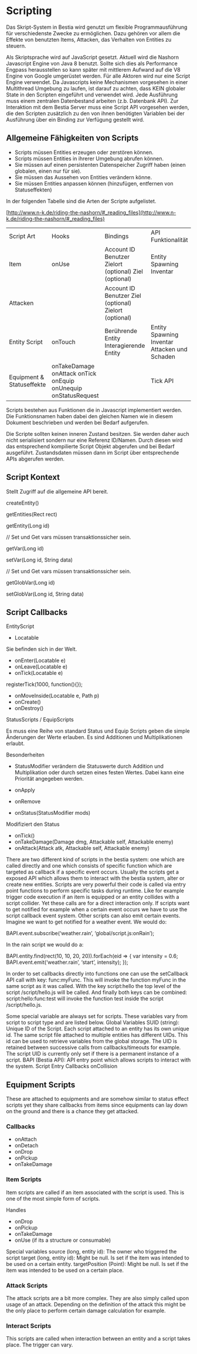 # Scripting

Das Skript-System in Bestia wird genutzt um flexible Programmausführung für verschiedenste Zwecke zu ermöglichen. Dazu gehören vor allem die Effekte von benutzten Items, Attacken, das Verhalten von Entities zu steuern.

Als Skriptsprache wird auf JavaScript gesetzt. Aktuell wird die Nashorn Javascript Engine von Java 8 benutzt. Sollte sich dies als Performance Engpass herausstellen so kann später mit mittlerem Aufwand auf die V8 Engine von Google umgerüstet werden. Für alle Aktoren wird nur eine Script Engine verwendet. Da Javascripts keine Mechanismen vorgesehen in einer Multithread Umgebung zu laufen, ist darauf zu achten, dass KEIN globaler State in den Scripten eingeführt und verwendet wird. Jede Ausführung muss einem zentralen Datenbestand arbeiten (z.b. Datenbank API). Zur Interaktion mit dem Bestia Server muss eine Script API vorgesehen werden, die den Scripten zusätzlich zu den von ihnen benötigten Variablen bei der Ausführung über ein Binding zur Verfügung gestellt wird.

## Allgemeine Fähigkeiten von Scripts

* Scripts müssen Entities erzeugen oder zerstören können.
* Scripts müssen Entities in ihrerer Umgebung abrufen können.
* Sie müssen auf einen persistenten Datenspeicher Zugriff haben (einen globalen, einen nur für sie).
* Sie müssen das Aussehen von Entities verändern könne.
* Sie müssen Entities anpassen können (hinzufügen, entfernen von Statuseffekten)

In der folgenden Tabelle sind die Arten der Scripte aufgelistet.

[http://www.n-k.de/riding-the-nashorn/#_reading_files](http://www.n-k.de/riding-the-nashorn/#_reading_files)

<table>
  <tr>
    <td>Script Art</td>
    <td>Hooks</td>
    <td>Bindings</td>
    <td>API Funktionalität</td>
  </tr>
  <tr>
    <td>Item</td>
    <td>onUse</td>
    <td>Account ID
Benutzer
Zielort (optional)
Ziel (optional)</td>
    <td>Entity Spawning
Inventar</td>
  </tr>
  <tr>
    <td>Attacken</td>
    <td></td>
    <td>Account ID
Benutzer
Ziel (optional)
Zielort (optional)</td>
    <td></td>
  </tr>
  <tr>
    <td>Entity Script</td>
    <td>onTouch</td>
    <td>Berührende Entity
Interagierende Entity</td>
    <td>Entity Spawning
Inventar
Attacken und Schaden</td>
  </tr>
  <tr>
    <td>Equipment & Statuseffekte</td>
    <td>onTakeDamage
onAttack
onTick
onEquip
onUnequip
onStatusRequest</td>
    <td></td>
    <td>Tick API</td>
  </tr>
</table>


Scripts bestehen aus Funktionen die in Javascript implementiert werden. Die Funktionsnamen haben dabei den gleichen Namen wie in diesem Dokument beschrieben und werden bei Bedarf aufgerufen.

Die Scripte sollten keinen inneren Zustand besitzen. Sie werden daher auch nicht serialisiert sondern nur eine Referenz ID/Namen. Durch diesen wird das entsprechend kompilierte Script Objekt abgerufen und bei Bedarf ausgeführt. Zustandsdaten müssen dann im Script über entsprechende APIs abgerufen werden.

## Script Kontext

Stellt Zugriff auf die allgemeine API bereit.

createEntity()

getEntities(Rect rect)

getEntity(Long id)

// Set und Get vars müssen transaktionssicher sein.

getVar(Long id)

setVar(Long id, String data)

// Set und Get vars müssen transaktionssicher sein.

getGlobVar(Long id)

setGlobVar(Long id, String data)

## Script Callbacks

EntityScript

* Locatable

Sie befinden sich in der Welt.

* onEnter(Locatable e)
* onLeave(Locatable e)
* onTick(Locatable e)

registerTick(1000, function(){});

* onMoveInside(Locatable e, Path p)
* onCreate()
* onDestroy()

StatusScripts / EquipScripts

Es muss eine Reihe von standard Status und Equip Scripts geben die simple Änderungen der Werte erlauben. Es sind Additionen und Multiplikationen erlaubt.

Besonderheiten

* StatusModifier verändern die Statuswerte durch Addition und Multiplikation oder durch setzen eines festen Wertes. Dabei kann eine Priorität angegeben werden.

* onApply
* onRemove
* onStatus(StatusModifier mods)

Modifiziert den Status

* onTick()
* onTakeDamage(Damage dmg, Attackable self, Attackable enemy)
* onAttack(Attack atk, Attackable self, Attackable enemy)


There are two different kind of scripts in the bestia system: one which are called directly and one which consists of specific function which are targeted as callback if a specific event occurs. Usually the scripts get a exposed API which allows them to interact with the bestia system, alter or create new entities.
Scripts are very powerful their code is called via entry point functions to perform specific tasks during runtime. Like for example trigger code execution if an item is equipped or an entity collides with a script collider. Yet these calls are for a direct interaction only. If scripts want to get notified for example when a certain event occurs we have to use the script callback event system. Other scripts can also emit certain events. Imagine we want to get notified for a weather event. We would do:

BAPI.event.subscribe(‘weather.rain’, ‘global/script.js:onRain’);

In the rain script we would do a:

BAPI.entity.find(rect(10, 10, 20, 20)).forEach(eid => {
	var intensity = 0.6;
	BAPI.event.emit(‘weather.rain’, ‘start’, intensity);
});

In order to set callbacks directly into functions one can use the setCallback API call with key: func:myFunc. This will invoke the function myFunc in the same script as it was called. With the key script:hello the top level of the script /script/hello.js will be called. And finally both keys can be combined: script:hello:func:test will invoke the function test inside the script /script/hello.js.

Some special variable are always set for scripts. These variables vary from script to script type and are listed below.
Global Variables
SUID (string): Unique ID of the Script. Each script attached to an entity has its own unique id. The same script file attached to multiple entities has different UIDs. This id can be used to retrieve variables from the global storage. The UID is retained between successive calls from callbacks/timeouts for example. The script UID is currently only set if there is a permanent instance of a script.
BAPI (Bestia API): API entry point which allows scripts to interact with the system.
Script Entry Callbacks
onCollision

## Equipment Scripts

These are attached to equipments and are somehow similar to status effect scripts yet they share callbacks from items since equipments can lay down on the ground
and there is a chance they get attacked.

### Callbacks

* onAttach
* onDetach
* onDrop
* onPickup
* onTakeDamage


### Item Scripts

Item scripts are called if an item associated with the script is used. This is one of the most simple form of scripts.

Handles
* onDrop
* onPickup
* onTakeDamage
* onUse (if its a structure or consumable)

Special variables
source (long, entity id): The owner who triggered the script
target (long, entity id): Might be null. Is set if the item was intended to be used on a certain entity.
targetPosition (Point): Might be null. Is set if the item was intended to be used on a certain place.

### Attack Scripts

The attack scripts are a bit more complex. They are also simply called upon usage of an attack. Depending on the definition of the attack this might be the only place to perform certain damage calculation for example.

### Interact Scripts

This scripts are called when interaction between an entity and a script takes place. The trigger can vary.

